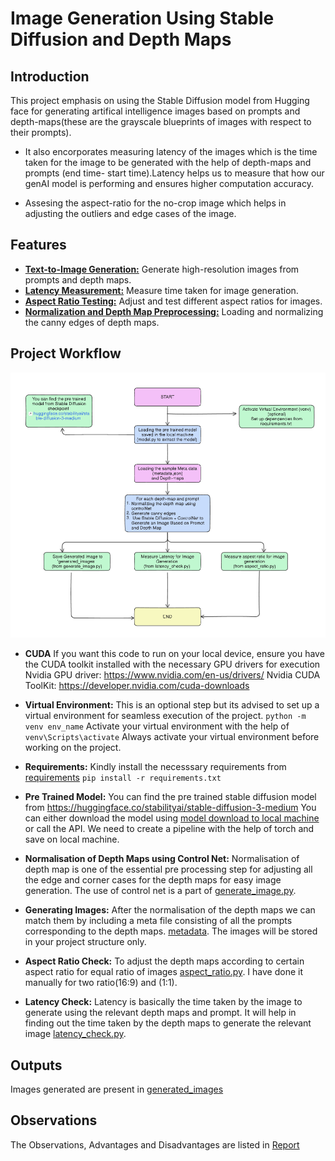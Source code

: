# Image Generation Using Stable Diffusion and Depth Maps

## **Introduction**
This project emphasis on using the Stable Diffusion model from Hugging face for generating artifical intelligence images based on prompts and depth-maps(these are the grayscale blueprints of images with respect to their prompts).
* It also encorporates measuring latency of the images which is the time taken for the image to be generated with the help of depth-maps and prompts (end time- start time).Latency helps us to measure that how our genAI model is performing and ensures higher computation accuracy.

* Assesing the aspect-ratio for the no-crop image which helps in adjusting the outliers and edge cases of the image.

## **Features**
* <u>**Text-to-Image Generation:**</u> Generate high-resolution images from prompts and depth maps.
* <u>**Latency Measurement:**</u> Measure time taken for image generation.
* <u>**Aspect Ratio Testing:**</u> Adjust and test different aspect ratios for images.
* <u>**Normalization and Depth Map Preprocessing:**</u> Loading and normalizing the canny edges of depth maps.

## **Project Workflow**
![alt text](image.png)
+ **CUDA**
If you want this code to run on your local device, ensure you have the CUDA toolkit installed with the necessary GPU drivers for execution
Nvidia GPU driver: https://www.nvidia.com/en-us/drivers/
Nvidia CUDA ToolKit: https://developer.nvidia.com/cuda-downloads
+ **Virtual Environment:**
This is an optional step but its advised to set up a virtual environment for seamless execution of the project.
```python -m venv env_name```
Activate your virtual environment with the help of 
```venv\Scripts\activate```
Always activate your virtual environment before working on the project. 
+ **Requirements:**
Kindly install the necesssary requirements from [requirements](requirements.txt)
```pip install -r requirements.txt```
+ **Pre Trained Model:**
You can find the pre trained stable diffusion model from https://huggingface.co/stabilityai/stable-diffusion-3-medium
You can either download the model using [model download to local machine](model.py) or call the API. We need to create a pipeline with the help of torch and save on local machine.

+ **Normalisation of Depth Maps using Control Net:**
Normalisation of depth map is one of the essential pre processing step for adjusting all the edge and corner cases for the depth maps for easy image generation. The use of control net is a part of [generate_image.py](generate_image.py).
+ **Generating Images:**
After the normalisation of the depth maps we can match them by including a meta file consisting of all the prompts corresponding to the depth maps.
[metadata](metadata.json). The images will be stored in your project structure only.
+ **Aspect Ratio Check:**
To adjust the depth maps according to certain aspect ratio for equal ratio of images [aspect_ratio.py](aspect_ratio.py). I have done it manually for two ratio(16:9) and (1:1).
+ **Latency Check:** Latency is basically the time taken by the image to generate using the relevant depth maps and prompt. It will help in finding out the time taken by the depth maps to generate the relevant image [latency_check.py](latency_check.py).

## **Outputs**
Images generated are present in [generated_images](generated_images)

## **Observations**
The Observations, Advantages and Disadvantages are listed in [Report](<Project Report.pdf>)






